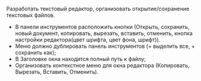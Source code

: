 Разработать текстовый редактор, организовать открытие/сохранение текстовых файлов.
* В панели инструментов расположить кнопки (Открыть, сохранить, новый документ, копировать, вырезать, вставить,
отменить, кнопка настройки редактора(цвет шрифта, цвет
фона, шрифт)).
* Меню должно дублировать панель инструментов (+ выделить все, + сохранить как);
* В Заголовке окна находится полный путь к файлу;
* Организовать контекстное меню для окна редактора (Копировать, Вырезать, Вставить, Отменить).
